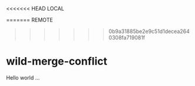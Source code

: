 <<<<<<< HEAD
LOCAL

=======
REMOTE

> > > > > > > 0b9a31885be2e9c51d1decea2640308fa719081f

# wild-merge-conflict

Hello world ...
